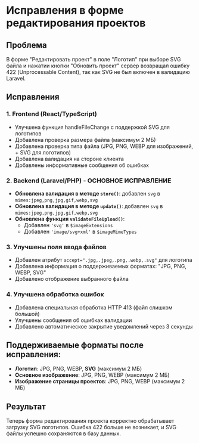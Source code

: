 # Исправления в форме редактирования проектов

## Проблема
В форме "Редактировать проект" в поле "Логотип" при выборе SVG файла и нажатии кнопки "Обновить проект" сервер возвращал ошибку 422 (Unprocessable Content), так как SVG не был включен в валидацию Laravel.

## Исправления

### 1. Frontend (React/TypeScript)
- Улучшена функция handleFileChange с поддержкой SVG для логотипов
- Добавлена проверка размера файла (максимум 2 МБ)
- Добавлена проверка типа файла (JPG, PNG, WEBP для изображений, + SVG для логотипов)
- Добавлена валидация на стороне клиента
- Добавлены информативные сообщения об ошибках

### 2. Backend (Laravel/PHP) - ОСНОВНОЕ ИСПРАВЛЕНИЕ
- **Обновлена валидация в методе `store()`**: добавлен `svg` в `mimes:jpeg,png,jpg,gif,webp,svg`
- **Обновлена валидация в методе `update()`**: добавлен `svg` в `mimes:jpeg,png,jpg,gif,webp,svg`
- **Обновлена функция `validateFileUpload()`**: 
  - Добавлен `'svg'` в `$imageExtensions`
  - Добавлен `'image/svg+xml'` в `$imageMimeTypes`

### 3. Улучшены поля ввода файлов
- Добавлен атрибут `accept=".jpg,.jpeg,.png,.webp,.svg"` для логотипа
- Добавлена информация о поддерживаемых форматах: "JPG, PNG, WEBP, SVG"
- Добавлено отображение выбранного файла

### 4. Улучшена обработка ошибок
- Добавлена специальная обработка HTTP 413 (файл слишком большой)
- Улучшены сообщения об ошибках валидации
- Добавлено автоматическое закрытие уведомлений через 3 секунды

## Поддерживаемые форматы после исправления:
- **Логотип**: JPG, PNG, WEBP, **SVG** (максимум 2 МБ)
- **Основное изображение**: JPG, PNG, WEBP (максимум 2 МБ)  
- **Изображение страницы проектов**: JPG, PNG, WEBP (максимум 2 МБ)

## Результат
Теперь форма редактирования проекта корректно обрабатывает загрузку SVG логотипов. Ошибка 422 больше не возникает, и SVG файлы успешно сохраняются в базу данных.